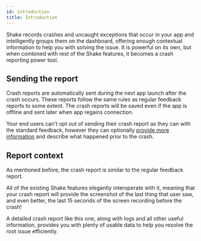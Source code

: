 ```yaml
---
id: introduction
title: Introduction
---
```


Shake records crashes and uncaught exceptions that occur in your app and intelligently groups them on the dashboard, offering enough 
contextual information to help you with solving the issue. It is powerful on its own, but when combined with rest 
of the Shake features, it becomes a crash reporting power tool.

## Sending the report

Crash reports are automatically sent during the next app launch after the crash occurs. These reports follow the same rules as regular feedback reports to some extent.
The crash reports will be saved even if the app is offline and sent later when app regains connection. 

Your end users can't opt out of sending their crash report as they can with the standard feedback, however they can optionally [provide more information](/ios/crash-reports/describe-crash) and describe what happened prior to the crash.


## Report context

As mentioned before, the crash report is similar to the regular feedback report. 

All of the existing Shake features elegantly interoperate with it, meaning that your crash report will provide the screenshot of the last thing that user saw, and even better, the last 15 seconds of the screen recording before the crash!

A detailed crash report like this one, along with logs and all other useful information, provides you with plenty of usable data to help you resolve the root issue efficiently.

